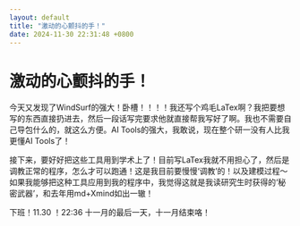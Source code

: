 ```yaml
---
layout: default
title: "激动的心颤抖的手！"
date: 2024-11-30 22:31:48 +0800
---
```


# 激动的心颤抖的手！

今天又发现了WindSurf的强大！卧槽！！！！我还写个鸡毛LaTex啊？我把要想写的东西直接扔进去，然后一段话写完要求他就直接帮我写好了啊。我也不需要自己导包什么的，就这么方便。AI Tools的强大，我敢说，现在整个研一没有人比我更懂AI Tools了！

接下来，要好好把这些工具用到学术上了！目前写LaTex我就不用担心了，然后是调教正常的程序，怎么才可以跑通！这是我目前要慢慢‘调教’的！以及建模过程～如果我能够把这种工具应用到我的程序中，我觉得这就是我读研究生时获得的‘秘密武器’，和去年用md+Xmind如出一辙！

下班！11.30 ！22:36 十一月的最后一天，十一月结束咯！